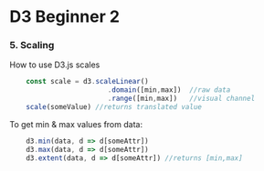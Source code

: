 # D3 Beginner 2

### 5. Scaling
How to use D3.js scales
```javascript
    const scale = d3.scaleLinear()
                        .domain([min,max])  //raw data
                        .range([min,max])   //visual channel
    scale(someValue) //returns translated value
```
    
To get min & max values from data:  
```javascript
    d3.min(data, d => d[someAttr])
    d3.max(data, d => d[someAttr])
    d3.extent(data, d => d[someAttr]) //returns [min,max]
```